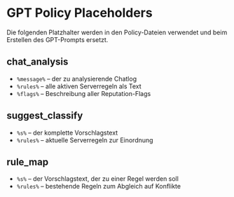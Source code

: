 # GPT Policy Placeholders

Die folgenden Platzhalter werden in den Policy-Dateien verwendet und beim Erstellen des GPT-Prompts ersetzt.

## chat_analysis
- `%message%` – der zu analysierende Chatlog
- `%rules%` – alle aktiven Serverregeln als Text
- `%flags%` – Beschreibung aller Reputation-Flags

## suggest_classify
- `%s%` – der komplette Vorschlagstext
- `%rules%` – aktuelle Serverregeln zur Einordnung

## rule_map
- `%s%` – der Vorschlagstext, der zu einer Regel werden soll
- `%rules%` – bestehende Regeln zum Abgleich auf Konflikte
